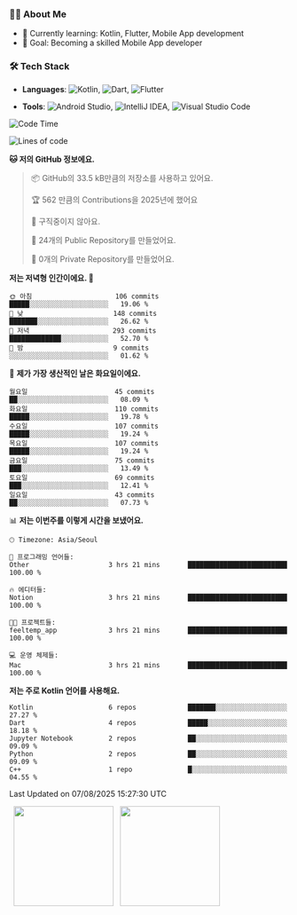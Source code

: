 ### 👨‍💻 About Me
- 🌱 Currently learning: Kotlin, Flutter, Mobile App development
- 🎯 Goal: Becoming a skilled Mobile App developer

### 🛠 Tech Stack
- **Languages**: ![Kotlin](https://img.shields.io/badge/Kotlin-0095D5?style=flat-square&logo=kotlin&logoColor=white), ![Dart](https://img.shields.io/badge/Dart-0175C2?style=flat-square&logo=dart&logoColor=white), ![Flutter](https://img.shields.io/badge/Flutter-02569B?style=flat-square&logo=flutter&logoColor=white)

- **Tools**:
![Android Studio](https://img.shields.io/badge/Android%20Studio-3DDC84?style=flat-square&logo=android-studio&logoColor=white), 
![IntelliJ IDEA](https://img.shields.io/badge/IntelliJ%20IDEA-000000?style=flat-square&logo=intellij-idea&logoColor=white), 
![Visual Studio Code](https://img.shields.io/badge/VS%20Code-007ACC?style=flat-square&logo=visual-studio-code&logoColor=white)

<!--START_SECTION:waka-->
![Code Time](http://img.shields.io/badge/Code%20Time-226%20hrs%208%20mins-blue)

![Lines of code](https://img.shields.io/badge/%EC%A0%80%EB%8A%94%20%EC%97%AC%ED%83%9C%EA%B9%8C%EC%A7%80%20-304.8%20thousand%20%EC%A4%84%EC%9D%98%20%EC%BD%94%EB%93%9C%EB%A5%BC%20%EC%9E%91%EC%84%B1%ED%96%88%EC%96%B4%EC%9A%94.-blue)

**🐱 저의 GitHub 정보에요.** 

> 📦 GitHub의 33.5 kB만큼의 저장소를 사용하고 있어요. 
 > 
> 🏆 562 만큼의 Contributions을 2025년에 했어요
 > 
> 🚫 구직중이지 않아요.
 > 
> 📜 24개의 Public Repository를 만들었어요. 
 > 
> 🔑 0개의 Private Repository를 만들었어요. 
 > 
**저는 저녁형 인간이에요. 🦉** 

```text
🌞 아침                     106 commits         █████░░░░░░░░░░░░░░░░░░░░   19.06 % 
🌆 낮　                     148 commits         ███████░░░░░░░░░░░░░░░░░░   26.62 % 
🌃 저녁                     293 commits         █████████████░░░░░░░░░░░░   52.70 % 
🌙 밤　                     9 commits           ░░░░░░░░░░░░░░░░░░░░░░░░░   01.62 % 
```
📅 **제가 가장 생산적인 날은 화요일이에요.** 

```text
월요일                      45 commits          ██░░░░░░░░░░░░░░░░░░░░░░░   08.09 % 
화요일                      110 commits         █████░░░░░░░░░░░░░░░░░░░░   19.78 % 
수요일                      107 commits         █████░░░░░░░░░░░░░░░░░░░░   19.24 % 
목요일                      107 commits         █████░░░░░░░░░░░░░░░░░░░░   19.24 % 
금요일                      75 commits          ███░░░░░░░░░░░░░░░░░░░░░░   13.49 % 
토요일                      69 commits          ███░░░░░░░░░░░░░░░░░░░░░░   12.41 % 
일요일                      43 commits          ██░░░░░░░░░░░░░░░░░░░░░░░   07.73 % 
```


📊 **저는 이번주를 이렇게 시간을 보냈어요.** 

```text
🕑︎ Timezone: Asia/Seoul

💬 프로그래밍 언어들: 
Other                    3 hrs 21 mins       █████████████████████████   100.00 % 

🔥 에디터들: 
Notion                   3 hrs 21 mins       █████████████████████████   100.00 % 

🐱‍💻 프로젝트들: 
feeltemp_app             3 hrs 21 mins       █████████████████████████   100.00 % 

💻 운영 체제들: 
Mac                      3 hrs 21 mins       █████████████████████████   100.00 % 
```

**저는 주로 Kotlin 언어를 사용해요.** 

```text
Kotlin                   6 repos             ███████░░░░░░░░░░░░░░░░░░   27.27 % 
Dart                     4 repos             █████░░░░░░░░░░░░░░░░░░░░   18.18 % 
Jupyter Notebook         2 repos             ██░░░░░░░░░░░░░░░░░░░░░░░   09.09 % 
Python                   2 repos             ██░░░░░░░░░░░░░░░░░░░░░░░   09.09 % 
C++                      1 repo              █░░░░░░░░░░░░░░░░░░░░░░░░   04.55 % 
```




 Last Updated on 07/08/2025 15:27:30 UTC
<!--END_SECTION:waka-->

<p>
  <img height="180em" src="https://github-readme-stats.vercel.app/api?username=JongHyun070105&show_icons=true&include_all_commits=true&bg_color=0d1117&title_color=ffffff&text_color=c9d1d9&icon_color=79ff97">
  <img height="180em" src="https://github-readme-stats.vercel.app/api/top-langs/?username=JongHyun070105&layout=compact&langs_count=4&bg_color=0d1117&title_color=ffffff&text_color=c9d1d9&hide=php,jupyter%20notebook&hide_repo=EcoStep,mimir,git-session">
</p>
